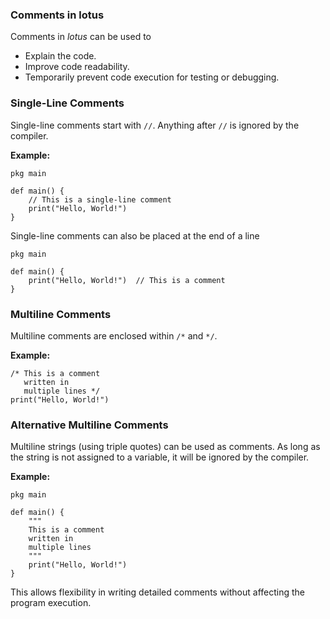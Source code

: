 ### Comments in lotus

Comments in *lotus* can be used to  
- Explain the code.  
- Improve code readability.  
- Temporarily prevent code execution for testing or debugging.  

### Single-Line Comments  
Single-line comments start with `//`. Anything after `//` is ignored by the compiler.  

**Example:**  
```lotus
pkg main

def main() {
    // This is a single-line comment
    print("Hello, World!")
}
```

Single-line comments can also be placed at the end of a line  
```lotus
pkg main

def main() {
    print("Hello, World!")  // This is a comment
}
```

### Multiline Comments  
Multiline comments are enclosed within `/*` and `*/`.  

**Example:**  
```lotus
/* This is a comment
   written in
   multiple lines */
print("Hello, World!")
```

### Alternative Multiline Comments  
Multiline strings (using triple quotes) can be used as comments. As long as the string is not assigned to a variable, it will be ignored by the compiler.  

**Example:**  
```lotus
pkg main

def main() {
    """
    This is a comment
    written in
    multiple lines
    """
    print("Hello, World!")
}
```

This allows flexibility in writing detailed comments without affecting the program execution.